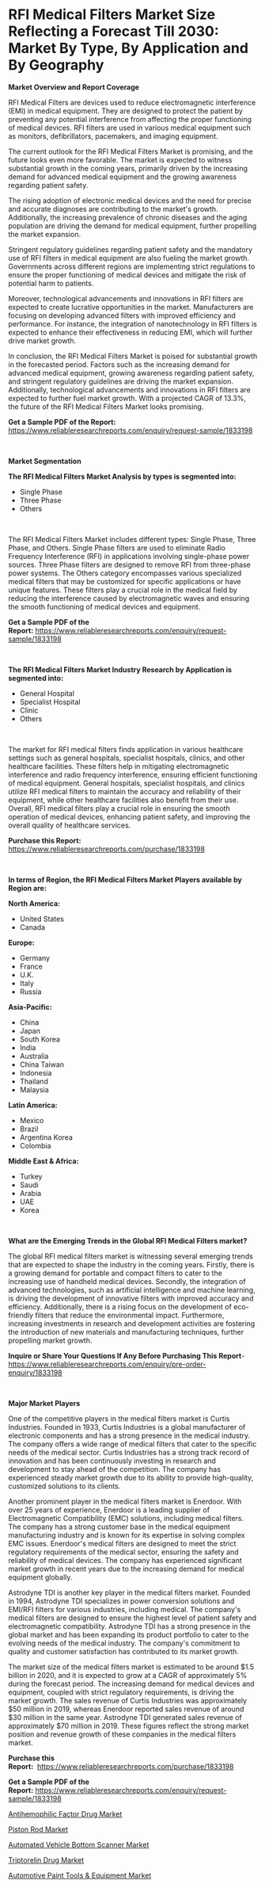 <p><h1>RFI Medical Filters Market Size Reflecting a Forecast Till 2030: Market By Type, By Application and By Geography</h1></p><p><strong>Market Overview and Report Coverage</strong></p>
<p><p>RFI Medical Filters are devices used to reduce electromagnetic interference (EMI) in medical equipment. They are designed to protect the patient by preventing any potential interference from affecting the proper functioning of medical devices. RFI filters are used in various medical equipment such as monitors, defibrillators, pacemakers, and imaging equipment.</p><p>The current outlook for the RFI Medical Filters Market is promising, and the future looks even more favorable. The market is expected to witness substantial growth in the coming years, primarily driven by the increasing demand for advanced medical equipment and the growing awareness regarding patient safety.</p><p>The rising adoption of electronic medical devices and the need for precise and accurate diagnoses are contributing to the market's growth. Additionally, the increasing prevalence of chronic diseases and the aging population are driving the demand for medical equipment, further propelling the market expansion.</p><p>Stringent regulatory guidelines regarding patient safety and the mandatory use of RFI filters in medical equipment are also fueling the market growth. Governments across different regions are implementing strict regulations to ensure the proper functioning of medical devices and mitigate the risk of potential harm to patients.</p><p>Moreover, technological advancements and innovations in RFI filters are expected to create lucrative opportunities in the market. Manufacturers are focusing on developing advanced filters with improved efficiency and performance. For instance, the integration of nanotechnology in RFI filters is expected to enhance their effectiveness in reducing EMI, which will further drive market growth.</p><p>In conclusion, the RFI Medical Filters Market is poised for substantial growth in the forecasted period. Factors such as the increasing demand for advanced medical equipment, growing awareness regarding patient safety, and stringent regulatory guidelines are driving the market expansion. Additionally, technological advancements and innovations in RFI filters are expected to further fuel market growth. With a projected CAGR of 13.3%, the future of the RFI Medical Filters Market looks promising.</p></p>
<p><strong>Get a Sample PDF of the Report:</strong> <a href="https://www.reliableresearchreports.com/enquiry/request-sample/1833198">https://www.reliableresearchreports.com/enquiry/request-sample/1833198</a></p>
<p>&nbsp;</p>
<p><strong>Market Segmentation</strong></p>
<p><strong>The RFI Medical Filters Market Analysis by types is segmented into:</strong></p>
<p><ul><li>Single Phase</li><li>Three Phase</li><li>Others</li></ul></p>
<p>&nbsp;</p>
<p><p>The RFI Medical Filters Market includes different types: Single Phase, Three Phase, and Others. Single Phase filters are used to eliminate Radio Frequency Interference (RFI) in applications involving single-phase power sources. Three Phase filters are designed to remove RFI from three-phase power systems. The Others category encompasses various specialized medical filters that may be customized for specific applications or have unique features. These filters play a crucial role in the medical field by reducing the interference caused by electromagnetic waves and ensuring the smooth functioning of medical devices and equipment.</p></p>
<p><strong>Get a Sample PDF of the Report:</strong>&nbsp;<a href="https://www.reliableresearchreports.com/enquiry/request-sample/1833198">https://www.reliableresearchreports.com/enquiry/request-sample/1833198</a></p>
<p>&nbsp;</p>
<p><strong>The RFI Medical Filters Market Industry Research by Application is segmented into:</strong></p>
<p><ul><li>General Hospital</li><li>Specialist Hospital</li><li>Clinic</li><li>Others</li></ul></p>
<p>&nbsp;</p>
<p><p>The market for RFI medical filters finds application in various healthcare settings such as general hospitals, specialist hospitals, clinics, and other healthcare facilities. These filters help in mitigating electromagnetic interference and radio frequency interference, ensuring efficient functioning of medical equipment. General hospitals, specialist hospitals, and clinics utilize RFI medical filters to maintain the accuracy and reliability of their equipment, while other healthcare facilities also benefit from their use. Overall, RFI medical filters play a crucial role in ensuring the smooth operation of medical devices, enhancing patient safety, and improving the overall quality of healthcare services.</p></p>
<p><strong>Purchase this Report:</strong>&nbsp; <a href="https://www.reliableresearchreports.com/purchase/1833198">https://www.reliableresearchreports.com/purchase/1833198</a></p>
<p>&nbsp;</p>
<p><strong>In terms of Region, the RFI Medical Filters Market Players available by Region are:</strong></p>
<p>
    <p> <strong> North America: </strong>
        <ul>
            <li>United States</li>
            <li>Canada</li>
        </ul>
        </p> 
    <p> <strong> Europe: </strong>
        <ul>
            <li>Germany</li>
            <li>France</li>
            <li>U.K.</li>
            <li>Italy</li>
            <li>Russia</li>
        </ul>
        </p> 
    <p> <strong> Asia-Pacific: </strong>
        <ul>
            <li>China</li>
            <li>Japan</li>
            <li>South Korea</li>
            <li>India</li>
            <li>Australia</li>
            <li>China Taiwan</li>
            <li>Indonesia</li>
            <li>Thailand</li>
            <li>Malaysia</li>
        </ul>
        </p> 
    <p> <strong> Latin America: </strong>
        <ul>
            <li>Mexico</li>
            <li>Brazil</li>
            <li>Argentina Korea</li>
            <li>Colombia</li>
        </ul>
        </p> 
    <p> <strong> Middle East & Africa: </strong>
        <ul>
            <li>Turkey</li>
            <li>Saudi</li>
            <li>Arabia</li>
            <li>UAE</li>
            <li>Korea</li>
        </ul>
    </p>
    </p>
<p>&nbsp;</p>
<p><strong>What are the Emerging Trends in the Global RFI Medical Filters market?</strong></p>
<p><p>The global RFI medical filters market is witnessing several emerging trends that are expected to shape the industry in the coming years. Firstly, there is a growing demand for portable and compact filters to cater to the increasing use of handheld medical devices. Secondly, the integration of advanced technologies, such as artificial intelligence and machine learning, is driving the development of innovative filters with improved accuracy and efficiency. Additionally, there is a rising focus on the development of eco-friendly filters that reduce the environmental impact. Furthermore, increasing investments in research and development activities are fostering the introduction of new materials and manufacturing techniques, further propelling market growth.</p></p>
<p><strong>Inquire or Share Your Questions If Any Before Purchasing This Report</strong>- <a href="https://www.reliableresearchreports.com/enquiry/pre-order-enquiry/1833198">https://www.reliableresearchreports.com/enquiry/pre-order-enquiry/1833198</a></p>
<p>&nbsp;</p>
<p><strong>Major Market Players</strong></p>
<p><p>One of the competitive players in the medical filters market is Curtis Industries. Founded in 1933, Curtis Industries is a global manufacturer of electronic components and has a strong presence in the medical industry. The company offers a wide range of medical filters that cater to the specific needs of the medical sector. Curtis Industries has a strong track record of innovation and has been continuously investing in research and development to stay ahead of the competition. The company has experienced steady market growth due to its ability to provide high-quality, customized solutions to its clients.</p><p>Another prominent player in the medical filters market is Enerdoor. With over 25 years of experience, Enerdoor is a leading supplier of Electromagnetic Compatibility (EMC) solutions, including medical filters. The company has a strong customer base in the medical equipment manufacturing industry and is known for its expertise in solving complex EMC issues. Enerdoor's medical filters are designed to meet the strict regulatory requirements of the medical sector, ensuring the safety and reliability of medical devices. The company has experienced significant market growth in recent years due to the increasing demand for medical equipment globally.</p><p>Astrodyne TDI is another key player in the medical filters market. Founded in 1994, Astrodyne TDI specializes in power conversion solutions and EMI/RFI filters for various industries, including medical. The company's medical filters are designed to ensure the highest level of patient safety and electromagnetic compatibility. Astrodyne TDI has a strong presence in the global market and has been expanding its product portfolio to cater to the evolving needs of the medical industry. The company's commitment to quality and customer satisfaction has contributed to its market growth.</p><p>The market size of the medical filters market is estimated to be around $1.5 billion in 2020, and it is expected to grow at a CAGR of approximately 5% during the forecast period. The increasing demand for medical devices and equipment, coupled with strict regulatory requirements, is driving the market growth. The sales revenue of Curtis Industries was approximately $50 million in 2019, whereas Enerdoor reported sales revenue of around $30 million in the same year. Astrodyne TDI generated sales revenue of approximately $70 million in 2019. These figures reflect the strong market position and revenue growth of these companies in the medical filters market.</p></p>
<p><strong>Purchase this Report:</strong>&nbsp;&nbsp;<a href="https://www.reliableresearchreports.com/purchase/1833198">https://www.reliableresearchreports.com/purchase/1833198</a></p>
<p></p>
<p><strong>Get a Sample PDF of the Report:</strong>&nbsp;<a href="https://www.reliableresearchreports.com/enquiry/request-sample/1833198">https://www.reliableresearchreports.com/enquiry/request-sample/1833198</a></p>
<p><p><a href="https://medium.com/@othaleffler644/antihemophilic-factor-drug-market-insight-market-trends-growth-forecasted-from-2023-to-2030-ad88151cf03e">Antihemophilic Factor Drug Market</a></p><p><a href="https://www.linkedin.com/pulse/decoding-piston-rod-market-deep-dive-latest-trends-segmentation-ehbke/">Piston Rod Market</a></p><p><a href="https://github.com/NorbertYates/Market-Research-Report-List-2/blob/main/automated-vehicle-bottom-scanner-market.md">Automated Vehicle Bottom Scanner Market</a></p><p><a href="https://medium.com/@williambatz97/triptorelin-drug-market-comprehensive-assessment-by-type-application-and-geography-0d0534cfe6b6">Triptorelin Drug Market</a></p><p><a href="https://www.linkedin.com/pulse/automotive-paint-tools-amp-equipment-market-size-2023-/">Automotive Paint Tools & Equipment Market</a></p></p>